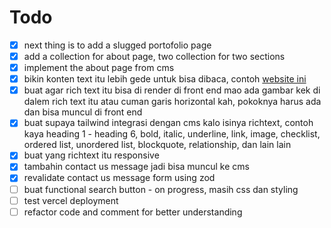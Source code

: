 # Todo

- [x] next thing is to add a slugged portofolio page
- [x] add a collection for about page, two collection for two sections
- [x] implement the about page from cms
- [x] bikin konten text itu lebih gede untuk bisa dibaca, contoh [website ini](https://techcrunch.com/)
- [x] buat agar rich text itu bisa di render di front end mao ada gambar kek di dalem rich text itu atau cuman garis horizontal kah, pokoknya harus ada dan bisa muncul di front end
- [x] buat supaya tailwind integrasi dengan cms kalo isinya richtext, contoh kaya heading 1 - heading 6, bold, italic, underline, link, image, checklist, ordered list, unordered list, blockquote, relationship, dan lain lain
- [x] buat yang richtext itu responsive
- [x] tambahin contact us message jadi bisa muncul ke cms
- [x] revalidate contact us message form using zod
- [ ] buat functional search button - on progress, masih css dan styling
- [ ] test vercel deployment
- [ ] refactor code and comment for better understanding
